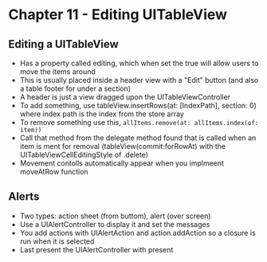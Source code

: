# Chapter 11 - Editing UITableView

## Editing a UITableView

* Has a property called editing, which when set the true will allow users to move the items around
* This is usually placed inside a header view with a "Edit" button (and also a table footer for under a section)
* A header is just a view dragged upon the UITableViewController
* To add something, use tableView.insertRows(at: [IndexPath], section: 0) where index path is the index from the store array
* To remove something use this, ```allItems.remove(at: allItems.index(of: item))```
* Call that method from the delegate method found that is called when an item is ment for removal (tableView(commit:forRowAt) with the UITableViewCellEditingStyle of .delete)
* Movement contolls automatically appear when you implmeent moveAtRow function

## Alerts

* Two types: action sheet (from buttom), alert (over screen)
* Use a UIAlertController to display it and set the messages
* You add actions with UIAlertAction and action.addAction so a closure is run when it is selected
* Last present the UIAlertController with present
